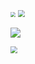 <img src="http://i.imgur.com/9T8zu13.png" style="zoom:50%;" />

<img src="http://i.imgur.com/c7hFda5.png" style="zoom:67%;" />



![](http://i.imgur.com/GmEc9Pq.png)

<img src="http://i.imgur.com/1Fhg8tt.png" style="zoom:67%;" />